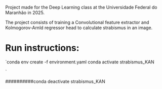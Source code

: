 Project made for the Deep Learning class at the Universidade Federal do Maranhão in 2025.


The project consists of training a Convolutional feature extractor and Kolmogorov-Arnld regressor head to calculate strabismus in an image.



# Run instructions:
`conda env create -f environment.yaml
conda activate strabismus_KAN




`

##########conda deactivate strabismus_KAN